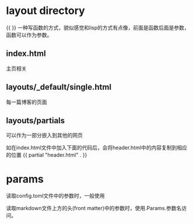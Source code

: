 
# layout directory

{{  }} 一种写函数的方式，貌似感觉和lisp的方式有点像，前面是函数后面是参数，函数可以作为参数。

## index.html

主页相关

## layouts/_default/single.html

每一篇博客的页面


## layouts/partials

可以作为一部分嵌入到其他的网页

如在index.html文件中加入下面的代码后，会将header.html中的内容复制到相应的位置
{{ partial "header.html" . }}


# params

读取config.toml文件中的参数时，一般使用

读取markdown文件上方的头(front matter)中的参数时，使用.Params.参数名访问。
